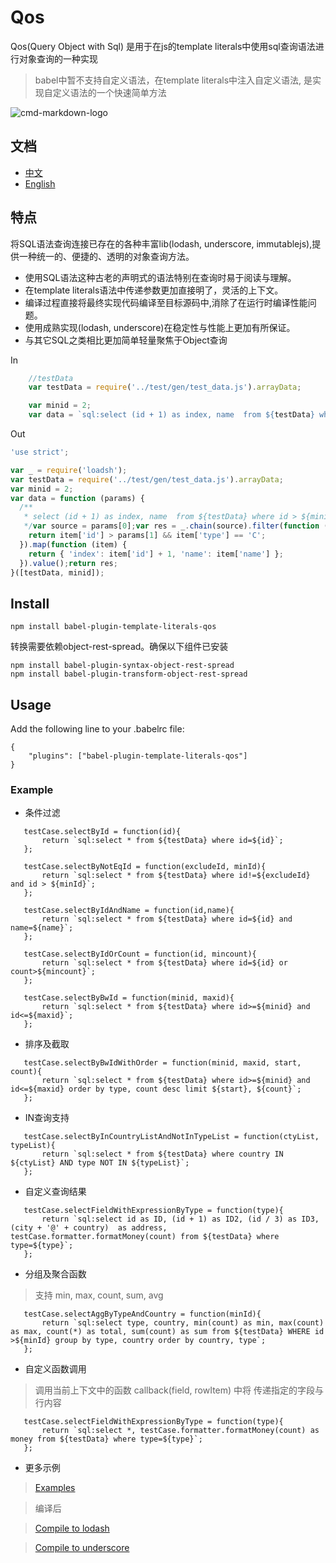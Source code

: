 # Qos

Qos(Query Object with Sql)
是用于在js的template literals中使用sql查询语法进行对象查询的一种实现

> babel中暂不支持自定义语法，在template literals中注入自定义语法,
> 是实现自定义语法的一个快速简单方法


![cmd-markdown-logo](https://raw.githubusercontent.com/timtian/Qos/master/docs/image.png)

## 文档

- [中文](https://github.com/timtian/Qos/blob/master/docs/README_CN.md)
- [English](https://github.com/timtian/Qos/blob/master/README.md)

## 特点

将SQL语法查询连接已存在的各种丰富lib(lodash, underscore, immutablejs),提供一种统一的、便捷的、透明的对象查询方法。

- 使用SQL语法这种古老的声明式的语法特别在查询时易于阅读与理解。
- 在template literals语法中传递参数更加直接明了，灵活的上下文。
- 编译过程直接将最终实现代码编译至目标源码中,消除了在运行时编译性能问题。
- 使用成熟实现(lodash, underscore)在稳定性与性能上更加有所保证。
- 与其它SQL之类相比更加简单轻量聚焦于Object查询


In

```js
    //testData
    var testData = require('../test/gen/test_data.js').arrayData;
```
```js
    var minid = 2;
    var data = `sql:select (id + 1) as index, name  from ${testData} where id > ${minid} and type == 'C'`
```

Out

```js
'use strict';

var _ = require('loadsh');
var testData = require('../test/gen/test_data.js').arrayData;
var minid = 2;
var data = function (params) {
  /**
   * select (id + 1) as index, name  from ${testData} where id > ${minid} and type = 'C'
   */var source = params[0];var res = _.chain(source).filter(function (item) {
    return item['id'] > params[1] && item['type'] == 'C';
  }).map(function (item) {
    return { 'index': item['id'] + 1, 'name': item['name'] };
  }).value();return res;
}([testData, minid]);

```


## Install
```
npm install babel-plugin-template-literals-qos
```

转换需要依赖object-rest-spread。确保以下组件已安装
```
npm install babel-plugin-syntax-object-rest-spread
npm install babel-plugin-transform-object-rest-spread
```


## Usage
Add the following line to your .babelrc file:
```
{
    "plugins": ["babel-plugin-template-literals-qos"]
}
```



### Example



- 条件过滤
```
   testCase.selectById = function(id){
       return `sql:select * from ${testData} where id=${id}`;
   };

   testCase.selectByNotEqId = function(excludeId, minId){
       return `sql:select * from ${testData} where id!=${excludeId} and id > ${minId}`;
   };

   testCase.selectByIdAndName = function(id,name){
       return `sql:select * from ${testData} where id=${id} and name=${name}`;
   };

   testCase.selectByIdOrCount = function(id, mincount){
       return `sql:select * from ${testData} where id=${id} or count>${mincount}`;
   };

   testCase.selectByBwId = function(minid, maxid){
       return `sql:select * from ${testData} where id>=${minid} and id<=${maxid}`;
   };
```
- 排序及截取
```
   testCase.selectByBwIdWithOrder = function(minid, maxid, start, count){
       return `sql:select * from ${testData} where id>=${minid} and id<=${maxid} order by type, count desc limit ${start}, ${count}`;
   };
```
- IN查询支持
```
   testCase.selectByInCountryListAndNotInTypeList = function(ctyList, typeList){
       return `sql:select * from ${testData} where country IN ${ctyList} AND type NOT IN ${typeList}`;
   };
```

- 自定义查询结果
```
   testCase.selectFieldWithExpressionByType = function(type){
       return `sql:select id as ID, (id + 1) as ID2, (id / 3) as ID3, (city + '@' + country)  as address, testCase.formatter.formatMoney(count) from ${testData} where type=${type}`;
   };
```
- 分组及聚合函数
>支持 min, max, count, sum, avg

```
   testCase.selectAggByTypeAndCountry = function(minId){
       return `sql:select type, country, min(count) as min, max(count) as max, count(*) as total, sum(count) as sum from ${testData} WHERE id >${minId} group by type, country order by country, type`;
   };

```

- 自定义函数调用
>调用当前上下文中的函数
>callback(field, rowItem) 中将 传递指定的字段与行内容
```
   testCase.selectFieldWithExpressionByType = function(type){
       return `sql:select *, testCase.formatter.formatMoney(count) as money from ${testData} where type=${type}`;
   };
```


- 更多示例

>[Examples](https://github.com/timtian/Qos/blob/master/test/gen/test_main.js)

>编译后

>[Compile to lodash](https://github.com/timtian/Qos/blob/master/test/gen/test_main.lodash.gen.js)

>[Compile to underscore](https://github.com/timtian/Qos/blob/master/test/gen/test_main.underscore.gen.js)
